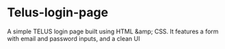 # Telus-login-page
A simple TELUS login page built using HTML &amp;amp; CSS. It features a form with email and password inputs, and a clean UI
